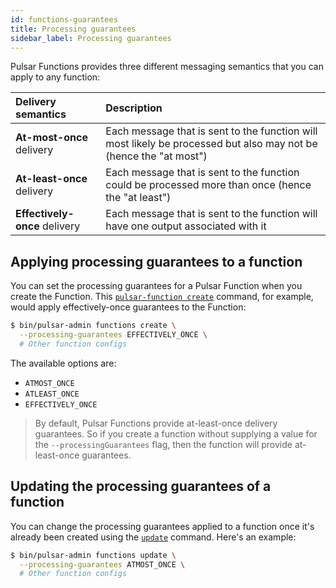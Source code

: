 ```yaml
---
id: functions-guarantees
title: Processing guarantees
sidebar_label: Processing guarantees
---
```


Pulsar Functions provides three different messaging semantics that you can apply to any function:

Delivery semantics | Description
:------------------|:-------
**At-most-once** delivery | Each message that is sent to the function will most likely be processed but also may not be (hence the "at most")
**At-least-once** delivery | Each message that is sent to the function could be processed more than once (hence the "at least")
**Effectively-once** delivery | Each message that is sent to the function will have one output associated with it

## Applying processing guarantees to a function

You can set the processing guarantees for a Pulsar Function when you create the Function. This [`pulsar-function create`](reference-pulsar-admin.md#create-1) command, for example, would apply effectively-once guarantees to the Function:

```bash
$ bin/pulsar-admin functions create \
  --processing-guarantees EFFECTIVELY_ONCE \
  # Other function configs
```

The available options are:

* `ATMOST_ONCE`
* `ATLEAST_ONCE`
* `EFFECTIVELY_ONCE`

> By default, Pulsar Functions provide at-least-once delivery guarantees. So if you create a function without supplying a value for the `--processingGuarantees` flag, then the function will provide at-least-once guarantees.

## Updating the processing guarantees of a function

You can change the processing guarantees applied to a function once it's already been created using the [`update`](reference-pulsar-admin.md#update-1) command. Here's an example:

```bash
$ bin/pulsar-admin functions update \
  --processing-guarantees ATMOST_ONCE \
  # Other function configs
```
